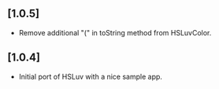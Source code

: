 ## [1.0.5]
* Remove additional "(" in toString method from HSLuvColor.

## [1.0.4] 
* Initial port of HSLuv with a nice sample app.
